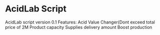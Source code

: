 # AcidLab Script
AcidLab script version 0.1
Features:
Acid Value Changer(Dont exceed total price of 2M 
Product capacity
Supplies delivery amount
Boost production
